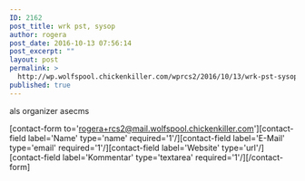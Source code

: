```yaml
---
ID: 2162
post_title: wrk pst, sysop
author: rogera
post_date: 2016-10-13 07:56:14
post_excerpt: ""
layout: post
permalink: >
  http://wp.wolfspool.chickenkiller.com/wprcs2/2016/10/13/wrk-pst-sysop/
published: true
---
```

als organizer asecms

[contact-form to='rogera+rcs2@mail.wolfspool.chickenkiller.com'][contact-field label='Name' type='name' required='1'/][contact-field label='E-Mail' type='email' required='1'/][contact-field label='Website' type='url'/][contact-field label='Kommentar' type='textarea' required='1'/][/contact-form]